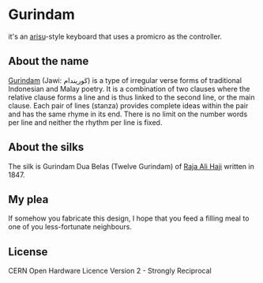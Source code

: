 # Gurindam

it's an [arisu](https://github.com/FateNozomi/arisu-pcb)-style keyboard that uses
a promicro as the controller.

## About the name
[Gurindam](https://en.wikipedia.org/wiki/Gurindam) (Jawi: ڬوريندام) is a type of
irregular verse forms of traditional Indonesian and Malay poetry.
It is a combination of two clauses where the relative clause forms a line and is
thus linked to the second line, or the main clause.
Each pair of lines (stanza) provides complete ideas within the pair and has the
same rhyme in its end.
There is no limit on the number words per line and neither the rhythm per line is fixed.

## About the silks

The silk is Gurindam Dua Belas (Twelve Gurindam) of [Raja Ali Haji](https://en.wikipedia.org/wiki/Raja_Ali_Haji) written in 1847.

## My plea
If somehow you fabricate this design, I hope that you feed a filling meal to one
of you less-fortunate neighbours.

## License
CERN Open Hardware Licence Version 2 - Strongly Reciprocal
